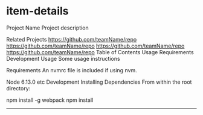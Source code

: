 # item-details

Project Name
Project description

Related Projects
https://github.com/teamName/repo
https://github.com/teamName/repo
https://github.com/teamName/repo
https://github.com/teamName/repo
Table of Contents
Usage
Requirements
Development
Usage
Some usage instructions

Requirements
An nvmrc file is included if using nvm.

Node 6.13.0
etc
Development
Installing Dependencies
From within the root directory:

npm install -g webpack
npm install

---
